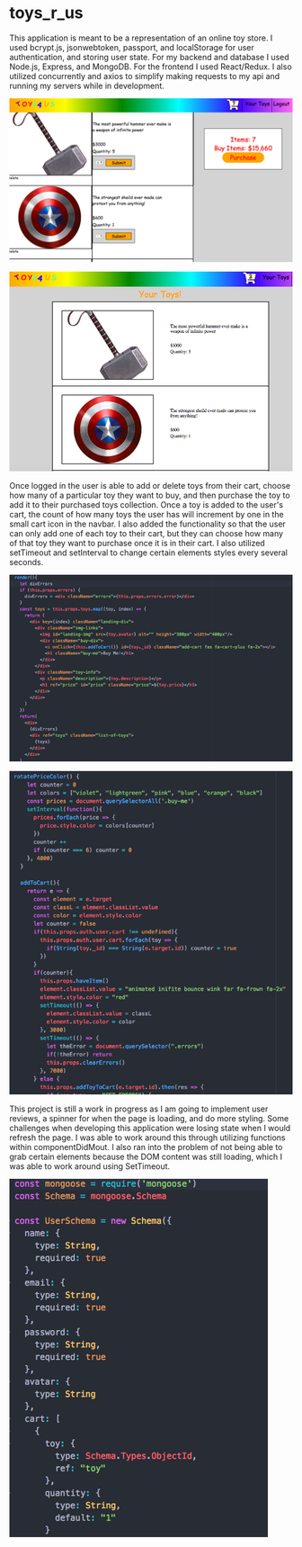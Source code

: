 # toys_r_us

This application is meant to be a representation of an online toy store. I used bcrypt.js, jsonwebtoken, passport, and localStorage for user authentication, and storing user state. For my backend and database I used Node.js, Express, and MongoDB. For the frontend I used React/Redux. I also utilized concurrently and axios to simplify making requests to my api and running my servers while in development.

![](https://github.com/alexg622/toys_r_us/blob/master/images/cart.png?raw=true)

![](https://github.com/alexg622/toys_r_us/blob/master/images/purchased_toys.png?raw=true)

Once logged in the user is able to add or delete toys from their cart, choose how many of a particular toy they want to buy, and then purchase the toy to add it to their purchased toys collection. Once a toy is added to the user's cart, the count of how many toys the user has will increment by one in the small cart icon in the navbar. I also added the functionality so that the user can only add one of each toy to their cart, but they can choose how many of that toy they want to purchase once it is in their cart. I also utilized setTimeout and setInterval to change certain elements styles every several seconds.

![](https://github.com/alexg622/toys_r_us/blob/master/images/render_user_cart_code.png?raw=true)

![](https://github.com/alexg622/toys_r_us/blob/master/images/user_cart_code.png?raw=true)

This project is still a work in progress as I am going to implement user reviews, a spinner for when the page is loading, and do more styling. Some challenges when developing this application were losing state when I would refresh the page. I was able to work around this through utilizing functions within componentDidMout. I also ran into the problem of not being able to grab certain elements because the DOM content was still loading, which I was able to work around using SetTimeout.  

![](https://github.com/alexg622/toys_r_us/blob/master/images/user_model.png?raw=true)
